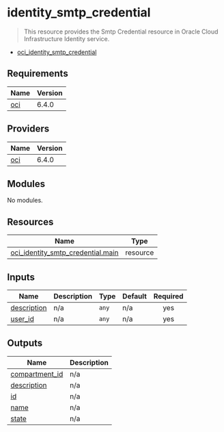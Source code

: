 <!-- BEGIN_TF_DOCS -->
# identity\_smtp\_credential

> This resource provides the Smtp Credential resource in Oracle Cloud Infrastructure Identity service.

- [oci\_identity\_smtp\_credential](https://registry.terraform.io/providers/oracle/oci/latest/docs/resources/identity_smtp_credential)

## Requirements

| Name | Version |
|------|---------|
| <a name="requirement_oci"></a> [oci](#requirement\_oci) | 6.4.0 |

## Providers

| Name | Version |
|------|---------|
| <a name="provider_oci"></a> [oci](#provider\_oci) | 6.4.0 |

## Modules

No modules.

## Resources

| Name | Type |
|------|------|
| [oci_identity_smtp_credential.main](https://registry.terraform.io/providers/oracle/oci/6.4.0/docs/resources/identity_smtp_credential) | resource |

## Inputs

| Name | Description | Type | Default | Required |
|------|-------------|------|---------|:--------:|
| <a name="input_description"></a> [description](#input\_description) | n/a | `any` | n/a | yes |
| <a name="input_user_id"></a> [user\_id](#input\_user\_id) | n/a | `any` | n/a | yes |

## Outputs

| Name | Description |
|------|-------------|
| <a name="output_compartment_id"></a> [compartment\_id](#output\_compartment\_id) | n/a |
| <a name="output_description"></a> [description](#output\_description) | n/a |
| <a name="output_id"></a> [id](#output\_id) | n/a |
| <a name="output_name"></a> [name](#output\_name) | n/a |
| <a name="output_state"></a> [state](#output\_state) | n/a |
<!-- END_TF_DOCS -->